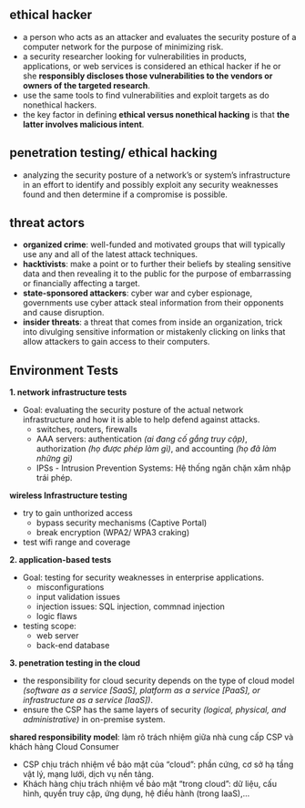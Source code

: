 ## ethical hacker 
- a person who acts as an attacker and evaluates the security posture of a computer network for the purpose of minimizing risk.
- a security researcher looking for vulnerabilities in products, applications, or web services is considered an ethical hacker if he or she **responsibly discloses those vulnerabilities to the vendors or owners of the targeted research**.
- use the same tools to find vulnerabilities and exploit targets as do nonethical hackers.
- the key factor in defining **ethical versus nonethical hacking** is that **the latter involves malicious intent**.
## penetration testing/ ethical hacking
- analyzing the security posture of a network’s or system’s infrastructure in an effort to identify and possibly exploit any security weaknesses found and then determine if a compromise is possible.
## threat actors
- **organized crime**: well-funded and motivated groups that will typically use any and all of the latest attack techniques.
- **hacktivists**: make a point or to further their beliefs by stealing sensitive data and then revealing it to the public for the purpose of embarrassing or financially affecting a target.
- **state-sponsored attackers**: cyber war and cyber espionage, governments use cyber attack steal information from their opponents and cause disruption.
- **insider threats**: a threat that comes from inside an organization, trick into divulging sensitive information or mistakenly clicking on links that allow attackers to gain access to their computers.
## Environment Tests
**1. network infrastructure tests**
- Goal: evaluating the security posture of the actual network infrastructure and how it is able to help defend against attacks.
  + switches, routers, firewalls
  + AAA servers: authentication _(ai đang cố gắng truy cập)_, authorization _(họ được phép làm gì)_, and accounting _(họ đã làm những gì)_
  + IPSs - Intrusion Prevention Systems: Hệ thống ngăn chặn xâm nhập trái phép.
    
**wireless Infrastructure testing**
- try to gain unthorized access
  + bypass security mechanisms (Captive Portal)
  + break encryption (WPA2/ WPA3 craking)
- test wifi range and coverage

**2. application-based tests**
- Goal: testing for security weaknesses in enterprise applications.
  + misconfigurations
  + input validation issues
  + injection issues: SQL injection, commnad injection
  + logic flaws
- testing scope:
  + web server
  + back-end database
    
**3. penetration testing in the cloud**
- the responsibility for cloud security depends on the type of cloud model _(software as a service [SaaS], platform as a service [PaaS], or infrastructure as a service [IaaS])_.
- ensure the CSP has the same layers of security _(logical, physical, and administrative)_ in on-premise system.

**shared responsibility model**: làm rõ trách nhiệm giữa nhà cung cấp CSP và khách hàng Cloud Consumer
  + CSP chịu trách nhiệm về bảo mật của “cloud”: phần cứng, cơ sở hạ tầng vật lý, mạng lưới, dịch vụ nền tảng.
  + Khách hàng chịu trách nhiệm về bảo mật “trong cloud”: dữ liệu, cấu hình, quyền truy cập, ứng dụng, hệ điều hành (trong IaaS),...
